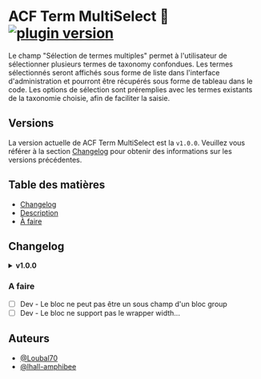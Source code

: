 # ACF Term MultiSelect 🐝 [![plugin version](https://img.shields.io/badge/version-v1.0.0-color.svg)](https://github.com/Loubal70/acf-term-multiselectreleases/latest)

Le champ "Sélection de termes multiples" permet à l'utilisateur de sélectionner plusieurs termes 
 de taxonomy confondues. 
Les termes sélectionnés seront affichés sous forme de liste dans l'interface d'administration 
et pourront être récupérés sous forme de tableau dans le code. 
Les options de sélection sont préremplies avec les termes existants de la taxonomie choisie, 
afin de faciliter la saisie.


## Versions

La version actuelle de ACF Term MultiSelect est la `v1.0.0`. Veuillez vous référer à la section [Changelog](#changelog) pour obtenir des informations sur les versions précédentes.

## Table des matières

- [Changelog](#changelog)
- [Description](#description)
- [À faire](#à-faire)

## Changelog

<details>
<summary><strong>v1.0.0</strong></summary>
<p>

    - Création du nouveau type de champ

</p>
</details>

### A faire
- [ ] Dev - Le bloc ne peut pas être un sous champ d'un bloc group
- [ ] Dev - Le bloc ne support pas le wrapper width...

## Auteurs

- [@Loubal70](https://github.com/Loubal70)
- [@lhall-amphibee](https://github.com/lhall-amphibee)